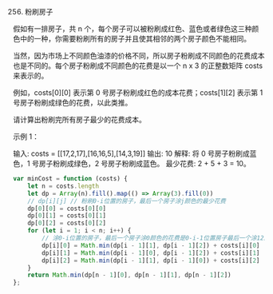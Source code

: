 256. 粉刷房子

假如有一排房子，共 n 个，每个房子可以被粉刷成红色、蓝色或者绿色这三种颜色中的一种，你需要粉刷所有的房子并且使其相邻的两个房子颜色不能相同。

当然，因为市场上不同颜色油漆的价格不同，所以房子粉刷成不同颜色的花费成本也是不同的。每个房子粉刷成不同颜色的花费是以一个 n x 3 的正整数矩阵 costs 来表示的。

例如，costs[0][0] 表示第 0 号房子粉刷成红色的成本花费；costs[1][2] 表示第 1 号房子粉刷成绿色的花费，以此类推。

请计算出粉刷完所有房子最少的花费成本。

 

示例 1：

输入: costs = [[17,2,17],[16,16,5],[14,3,19]]
输出: 10
解释: 将 0 号房子粉刷成蓝色，1 号房子粉刷成绿色，2 号房子粉刷成蓝色。
     最少花费: 2 + 5 + 3 = 10。
```js
var minCost = function (costs) {
    let n = costs.length
    let dp = Array(n).fill().map(() => Array(3).fill(0))
    // dp[i][j] // 粉刷0-i位置的房子，最后一个房子涂j颜色的最少花费
    dp[0][0] = costs[0][0]
    dp[0][1] = costs[0][1]
    dp[0][2] = costs[0][2]
    for (let i = 1; i < n; i++) {
        // 涂0-i位置的房子，最后一个房子涂0颜色的花费是0-i-1位置房子最后一个涂12的最小花费 + 0油漆的花费
        dp[i][0] = Math.min(dp[i - 1][1], dp[i - 1][2]) + costs[i][0]
        dp[i][1] = Math.min(dp[i - 1][0], dp[i - 1][2]) + costs[i][1]
        dp[i][2] = Math.min(dp[i - 1][1], dp[i - 1][0]) + costs[i][2]
    }
    return Math.min(dp[n - 1][0], dp[n - 1][1], dp[n - 1][2])
};